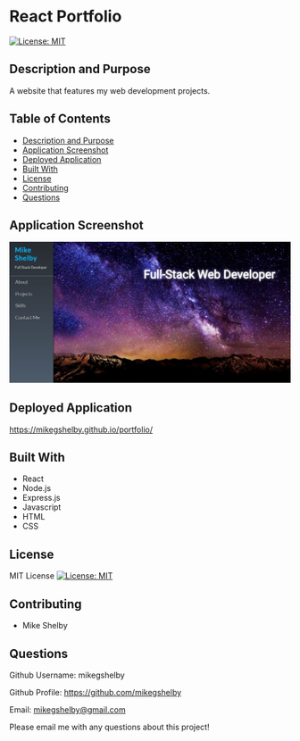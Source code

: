# React Portfolio
[![License: MIT](https://img.shields.io/badge/License-MIT-yellow.svg)](https://opensource.org/licenses/MIT)

## Description and Purpose
A website that features my web development projects.

## Table of Contents
  - [Description and Purpose](#description-and-purpose)
  - [Application Screenshot](#application-screenshot)
  - [Deployed Application](#deployed-application)
  - [Built With](#built-with)
  - [License](#license)
  - [Contributing](#contributing)
  - [Questions](#questions)

## Application Screenshot
![React Portfolio screenshot](./src/assets/images/portfolio.jpg "Application Screenshot")

## Deployed Application
https://mikegshelby.github.io/portfolio/

## Built With
* React
* Node.js
* Express.js
* Javascript
* HTML
* CSS

## License
MIT License
[![License: MIT](https://img.shields.io/badge/License-MIT-yellow.svg)](https://opensource.org/licenses/MIT)

## Contributing
* Mike Shelby

## Questions
Github Username: mikegshelby

Github Profile: https://github.com/mikegshelby

Email: mikegshelby@gmail.com

Please email me with any questions about this project!





